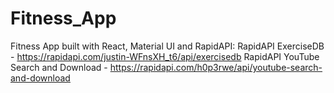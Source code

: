 # Fitness_App

Fitness App built with React, Material UI and RapidAPI:
RapidAPI ExerciseDB - https://rapidapi.com/justin-WFnsXH_t6/api/exercisedb 
RapidAPI YouTube Search and Download - https://rapidapi.com/h0p3rwe/api/youtube-search-and-download
